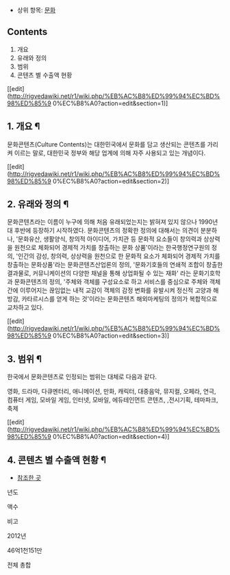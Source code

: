   * 상위 항목: [문화](%EB%AC%B8%ED%99%94.md)  

## Contents

    

1. 개요 
2. 유래와 정의 
3. 범위 
4. 콘텐츠 별 수출액 현황 

[[edit](http://rigvedawiki.net/r1/wiki.php/%EB%AC%B8%ED%99%94%EC%BD%98%ED%85%9
0%EC%B8%A0?action=edit&section=1)]

## 1. 개요 ¶

문화콘텐츠(Culture Contents)는 대한민국에서 문화를 담고 생산되는 콘텐츠를 가리켜 이르는 말로, 대한민국 정부와 해당 업계에
의해 자주 사용되고 있는 개념이다.

  

[[edit](http://rigvedawiki.net/r1/wiki.php/%EB%AC%B8%ED%99%94%EC%BD%98%ED%85%9
0%EC%B8%A0?action=edit&section=2)]

## 2. 유래와 정의 ¶

문화콘텐츠라는 이름이 누구에 의해 처음 유래되었는지는 밝혀져 있지 않으나 1990년대 후반에 등장하기 시작하였다. 문화콘텐츠의 정확한 정의에
대해서는 의견이 분분하나, '문화유산, 생활양식, 창의적 아이디어, 가치관 등 문화적 요소들이 창의력과 상상력을 원천으로 체화되어 경제적
가치를 창출하는 문화 상품'이라는 한국행정연구원의 정의, '인간의 감성, 창의력, 상상력을 원천으로 한 문화적 요소가 체화되어 경제적 가치를
창출하는 문화상품'라는 문화콘텐츠산업론의 정의, '문화기호들의 연쇄적 조합이 창출한 결과물로, 커뮤니케이션의 다양한 채널을 통해 상업화될 수
있는 재화' 라는 문화기호학과 문화콘텐츠의 정의, '주체와 객체를 구성요소로 하고 서비스를 중심으로 주체와 객체 간에 이루어지는 끊임없는
내적 교감이 객체의 감정 변화를 유발시켜 정신적 고양과 해방감, 카타르시스를 얻게 하는 것'이라는 문화콘텐츠 해외마케팅의 정의가 복합적으로
교차하고 있다.

  

[[edit](http://rigvedawiki.net/r1/wiki.php/%EB%AC%B8%ED%99%94%EC%BD%98%ED%85%9
0%EC%B8%A0?action=edit&section=3)]

## 3. 범위 ¶

한국에서 문화콘텐츠로 인정되는 범위는 대체로 다음과 같다.

  

영화, 드라마, 다큐멘터리, 애니메이션, 만화, 캐릭터, 대중음악, 뮤지컬, 오페라, 연극,  
컴퓨터 게임, 모바일 게임, 인터넷, 모바일, 에듀테인먼트 콘텐츠, ,전시기획, 테마파크, 축제

  

[[edit](http://rigvedawiki.net/r1/wiki.php/%EB%AC%B8%ED%99%94%EC%BD%98%ED%85%9
0%EC%B8%A0?action=edit&section=4)]

## 4. 콘텐츠 별 수출액 현황 ¶

  * [참조한 곳](http://news.naver.com/main/read.nhn?mode=LSD&mid=sec&sid1=102&oid=057&aid=0000335671)

년도

액수

비고

2012년

46억1천151만

전체 총합

